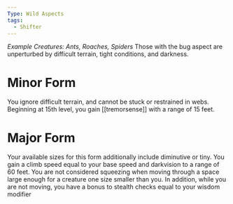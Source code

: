 ```yaml
---
Type: Wild Aspects
tags:
  - Shifter
---
```

*Example Creatures: Ants, Roaches, Spiders*
Those with the bug aspect are unperturbed by difficult terrain, tight conditions, and darkness.

# Minor Form
You ignore difficult terrain, and cannot be stuck or restrained in webs.
Beginning at 15th level, you gain [[tremorsense]] with a range of 15 feet.

# Major Form
Your available sizes for this form additionally include diminutive or tiny. You gain a climb speed equal to your base speed and darkvision to a range of 60 feet. You are not considered squeezing when moving through a space large enough for a creature one size smaller than you. 
In addition, while you are not moving, you have a bonus to stealth checks equal to your wisdom modifier